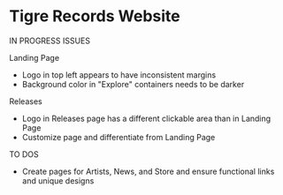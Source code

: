 # Tigre Records Website

IN PROGRESS ISSUES

Landing Page

- Logo in top left appears to have inconsistent margins
- Background color in "Explore" containers needs to be darker

Releases
- Logo in Releases page has a different clickable area than in Landing Page
- Customize page and differentiate from Landing Page

TO DOS

- Create pages for Artists, News, and Store and ensure functional links and unique designs
